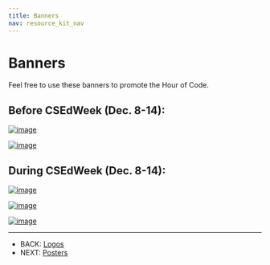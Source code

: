 ```yaml
---
title: Banners
nav: resource_kit_nav
---
```

# Banners

Feel free to use these banners to promote the Hour of Code.


## Before CSEdWeek (Dec. 8-14):

[![image](/images/bannerD.jpg)](/images/bannerD.jpg)

[![image](/images/bannerA.jpg)](/images/bannerA.jpg) 


## During CSEdWeek (Dec. 8-14):

[![image](/images/bannerE.jpg)](/images/bannerE.jpg)

[![image](/images/bannerC.jpg)](/images/bannerC.jpg)

[![image](/images/bannerB.jpg)](/images/bannerB.jpg)



---

- BACK: [Logos](/resource_kit/logos)
- NEXT: [Posters](/resource_kit/posters)